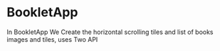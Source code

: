 # BookletApp
In BookletApp We Create the horizontal scrolling tiles and list of books images and tiles, uses Two API

